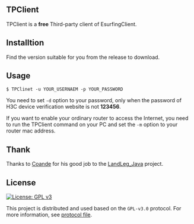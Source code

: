 ## TPClient

TPClient is a **free** Third-party client of EsurfingClient.

## Installtion

Find the version suitable for you from the release to download.

## Usage

```
$ TPClinet -u YOUR_USERNAEM -p YOUR_PASSWORD
```

You need to set `-d` option to your password, only when the password of H3C device verification website is not **123456**.

If you want to enable your ordinary router to access the Internet, you need to run the TPClient command on your PC and set the `-m` option to your router mac address.

## Thank

Thanks to [Coande](https://github.com/Coande) for his good job to the [LandLeg_Java](https://github.com/Coande/LandLeg_Java) project.

## License

[![License: GPL v3](https://img.shields.io/badge/License-GPLv3-blue.svg)](https://www.gnu.org/licenses/gpl-3.0)

This project is distributed and used based on the `GPL-v3.0` protocol. For more information, see [protocol file](/LICENSE).
